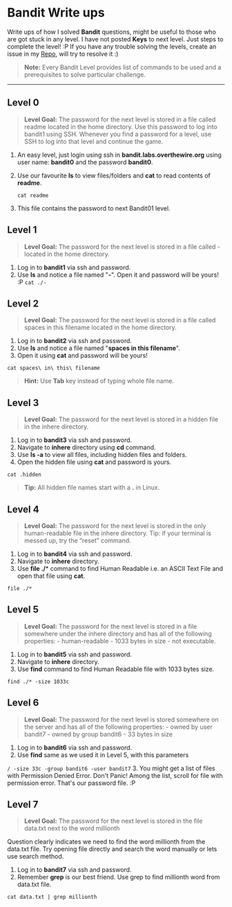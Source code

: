 Bandit Write ups
===================

Write ups of how I solved **Bandit** questions, might be useful to those who are got stuck in any level.
I have not posted **Keys** to next level. Just steps to complete the level! :P If you have any trouble solving the levels, create an issue in my [Repo](https://github.com/harshdattani/Bandit-Writeups), will try to resolve it :)

> **Note:** Every Bandit Level provides list of commands to be used and a prerequisites to solve particular challenge. 

----------

Level 0
-------------
> **Level Goal:** 
The password for the next level is stored in a file called readme located in the home directory. Use this password to log into bandit1 using SSH. Whenever you find a password for a level, use SSH to log into that level and continue the game.

 1. An easy level, just login using ssh in **bandit.labs.overthewire.org** using user name: **bandit0** and the password **bandit0**.
 2. Use our favourite **ls** to view files/folders and **cat** to read contents of **readme**.
 
    `cat readme`
 3. This file contains the password to next Bandit01 level.

Level 1
-------------
> **Level Goal:** 
The password for the next level is stored in a file called - located in the home directory.

 1. Log in to **bandit1** via ssh and password.
 2. Use **ls** and notice a file named "**-**". Open it and password will be yours! :P
   `cat ./-`

Level 2
-------------

 > **Level Goal:** 
The password for the next level is stored in a file called spaces in this filename located in the home directory.

 1. Log in to **bandit2** via ssh and password.
 2. Use **ls** and notice a file named "**spaces in this filename**".
 3. Open it using **cat** and password will be yours!
 
   `cat spaces\ in\ this\ filename` 
 >**Hint:** Use **Tab** key instead of typing whole file name.

Level 3
-------------

 > **Level Goal:** 
The password for the next level is stored in a hidden file in the inhere directory.

 1. Log in to **bandit3** via ssh and password.
 2. Navigate to **inhere** directory using **cd** command.
 3. Use **ls -a** to view all files, including hidden files and folders.
 4. Open the hidden file using **cat** and password is yours.

 `cat .hidden`
 >**Tip:** All hidden file names start with a **.** in Linux.


Level 4
-------------

 > **Level Goal:** 
The password for the next level is stored in the only human-readable file in the inhere directory. Tip: if your terminal is messed up, try the “reset” command.

 1. Log in to **bandit4** via ssh and password.
 2. Navigate to **inhere** directory.
 2. Use **file ./*** command to find Human Readable i.e. an ASCII Text File and open that file using **cat**.

 `file ./*`

Level 5
-------------

 > **Level Goal:** 
The password for the next level is stored in a file somewhere under the inhere directory and has all of the following properties: - human-readable - 1033 bytes in size - not executable.

 1. Log in to **bandit5** via ssh and password.
 2. Navigate to **inhere** directory.
 2. Use **find** command to find Human Readable file with 1033 bytes size.

 `find ./* -size 1033c`

Level 6
-------------

 > **Level Goal:** 
The password for the next level is stored somewhere on the server and has all of the following properties: - owned by user bandit7 - owned by group bandit6 - 33 bytes in size

 1. Log in to **bandit6** via ssh and password.
 2. Use **find** same as we used it in Level 5, with this parameters

 `/ -size 33c -group bandit6 -user bandit7`
 3. You might get a list of files with Permission Denied Error. Don't Panic! Among the list, scroll for file with permission error. That's our password file. :P
 

Level 7
-------------

 > **Level Goal:** 
The password for the next level is stored in the file data.txt next to the word millionth

Question clearly indicates we need to find the word millionth from the data.txt file. Try opening file directly and search the word manually or lets use search method. 

 1. Log in to **bandit7** via ssh and password.
 2. Remember **grep** is our best friend. Use grep to find millionth word from data.txt file.

 `cat data.txt | grep millionth`